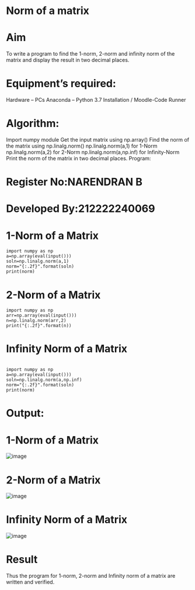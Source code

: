 # Norm of a matrix
# Aim
To write a program to find the 1-norm, 2-norm and infinity norm of the matrix and display the result in two decimal places.

# Equipment’s required:
Hardware – PCs
Anaconda – Python 3.7 Installation / Moodle-Code Runner
# Algorithm:
Import numpy module
Get the input matrix using np.array()
Find the norm of the matrix using np.linalg.norm() np.linalg.norm(a,1) for 1-Norm np.linalg.norm(a,2) for 2-Norm np.linalg.norm(a,np.inf) for Infinity-Norm
Print the norm of the matrix in two decimal places.
Program:
# Register No:NARENDRAN B
# Developed By:212222240069
# 1-Norm of a Matrix
``` 
import numpy as np
a=np.array(eval(input()))
soln=np.linalg.norm(a,1)
norm="{:.2f}".format(soln)
print(norm)
``` 




# 2-Norm of a Matrix
```
import numpy as np
arr=np.array(eval(input()))
n=np.linalg.norm(arr,2)
print("{:.2f}".format(n))
```


# Infinity Norm of a Matrix
```

import numpy as np
a=np.array(eval(input()))
soln=np.linalg.norm(a,np.inf)
norm="{:.2f}".format(soln)
print(norm)
``` 





# Output:
# 1-Norm of a Matrix
![image](https://github.com/naren2704/Norm-of-a-matrix/assets/118706984/29d51951-33d4-41a7-bcf8-76e0dac1d22d)


# 2-Norm of a Matrix
![image](https://github.com/naren2704/Norm-of-a-matrix/assets/118706984/72545689-a693-4c48-97b9-ff1ccca9959e)


# Infinity Norm of a Matrix
![image](https://github.com/naren2704/Norm-of-a-matrix/assets/118706984/b906b3ca-10ad-4ea3-b299-7afec264683a)


# Result
Thus the program for 1-norm, 2-norm and Infinity norm of a matrix are written and verified.
